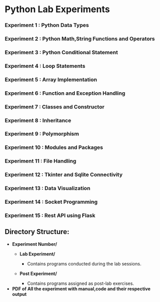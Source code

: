 # Python Lab Experiments

### Experiment 1  : Python Data Types
### Experiment 2  : Python Math,String Functions and Operators 
### Experiment 3  : Python Conditional Statement 
### Experiment 4  : Loop Statements
### Experiment 5  : Array Implementation
### Experiment 6  : Function and Exception Handling
### Experiment 7  : Classes and Constructor
### Experiment 8  : Inheritance
### Experiment 9  : Polymorphism
### Experiment 10 : Modules and Packages
### Experiment 11 : File Handling
### Experiment 12 : Tkinter and Sqlite Connectivity
### Experiment 13 : Data Visualization
### Experiment 14 : Socket Programming
### Experiment 15 : Rest API using Flask



## Directory Structure:

- **Experiment Number/**
  - **Lab Experiment/**
    - Contains programs conducted during the lab sessions.
    
  - **Post Experiment/**
    - Contains programs assigned as post-lab exercises.
- **PDF of All the experiment with manual,code and their respective output**
